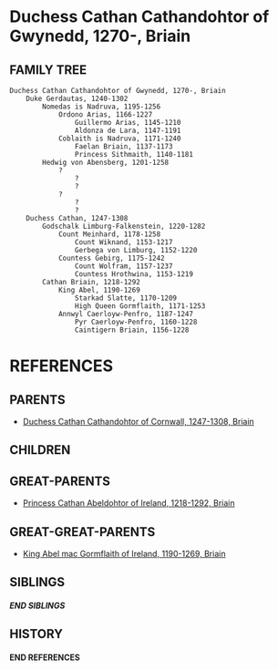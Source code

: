 # Duchess Cathan Cathandohtor of Gwynedd, 1270-, Briain

## FAMILY TREE
```
Duchess Cathan Cathandohtor of Gwynedd, 1270-, Briain
    Duke Gerdautas, 1240-1302
        Nomedas is Nadruva, 1195-1256
            Ordono Arias, 1166-1227
                Guillermo Arias, 1145-1210
                Aldonza de Lara, 1147-1191
            Coblaith is Nadruva, 1171-1240
                Faelan Briain, 1137-1173
                Princess Sithmaith, 1140-1181
        Hedwig von Abensberg, 1201-1258
            ?
                ?
                ?
            ?
                ?
                ?
    Duchess Cathan, 1247-1308
        Godschalk Limburg-Falkenstein, 1220-1282
            Count Meinhard, 1178-1258
                Count Wiknand, 1153-1217
                Gerbega von Limburg, 1152-1220
            Countess Gebirg, 1175-1242
                Count Wolfram, 1157-1237
                Countess Hrothwina, 1153-1219
        Cathan Briain, 1218-1292
            King Abel, 1190-1269
                Starkad Slatte, 1170-1209
                High Queen Gormflaith, 1171-1253
            Annwyl Caerloyw-Penfro, 1187-1247
                Pyr Caerloyw-Penfro, 1160-1228
                Caintigern Briain, 1156-1228

```


# REFERENCES

## PARENTS 
* [Duchess Cathan Cathandohtor of Cornwall, 1247-1308, Briain](cathan_cathandohtor_1247.md)

## CHILDREN 


## GREAT-PARENTS 
* [Princess Cathan Abeldohtor of Ireland, 1218-1292, Briain](cathan_abeldohtor_1218.md)


## GREAT-GREAT-PARENTS 
* [King Abel mac Gormflaith of Ireland, 1190-1269, Briain](abel_mac_gormflaith_1190.md)

## SIBLINGS

##### END SIBLINGS  
## HISTORY

#### END REFERENCES
